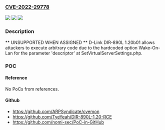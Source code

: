 ### [CVE-2022-29778](https://cve.mitre.org/cgi-bin/cvename.cgi?name=CVE-2022-29778)
![](https://img.shields.io/static/v1?label=Product&message=n%2Fa&color=blue)
![](https://img.shields.io/static/v1?label=Version&message=n%2Fa&color=blue)
![](https://img.shields.io/static/v1?label=Vulnerability&message=n%2Fa&color=brighgreen)

### Description

** UNSUPPORTED WHEN ASSIGNED ** D-Link DIR-890L 1.20b01 allows attackers to execute arbitrary code due to the hardcoded option Wake-On-Lan for the parameter 'descriptor' at SetVirtualServerSettings.php.

### POC

#### Reference
No PoCs from references.

#### Github
- https://github.com/ARPSyndicate/cvemon
- https://github.com/TyeYeah/DIR-890L-1.20-RCE
- https://github.com/nomi-sec/PoC-in-GitHub

